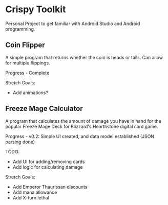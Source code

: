 # Crispy Toolkit

Personal Project to get familiar with Android Studio and Android programming.

## Coin Flipper
A simple program that returns whether the coin is heads or tails.  Can allow for multiple flippings.

Progress - Complete

Stretch Goals:
* Add animations?

## Freeze Mage Calculator
A program that calculates the amount of damage you have in hand for the popular Freeze Mage Deck for Blizzard's Hearthstone digital card game.

Progress - v0.2: Simple UI created, and data model established (JSON parsing done)

TODO:
* Add UI for adding/removing cards
* Add logic for calculating damage

Stretch Goals:
* Add Emperor Thaurissan discounts
* Add mana allowance
* Add X-turn lethal
